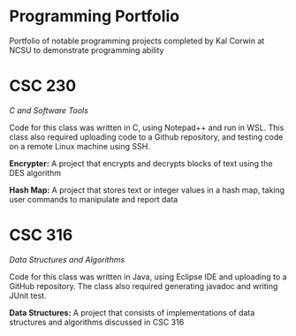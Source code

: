 # Programming Portfolio
Portfolio of notable programming projects completed by Kal Corwin at NCSU to demonstrate programming ability

# CSC 230
*C and Software Tools*

Code for this class was written in C, using Notepad++ and run in WSL.
This class also required uploading code to a Github repository, and testing code on a remote Linux machine using SSH.

**Encrypter:** A project that encrypts and decrypts blocks of text using the DES algorithm

**Hash Map:** A project that stores text or integer values in a hash map, taking user commands to manipulate and report data

# CSC 316
*Data Structures and Algorithms*

Code for this class was written in Java, using Eclipse IDE and uploading to a GitHub repository.
The class also required generating javadoc and writing JUnit test.

**Data Structures:** A project that consists of implementations of data structures and algorithms discussed in CSC 316
